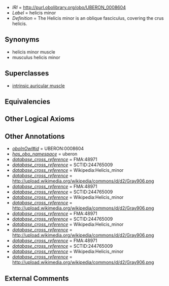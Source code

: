  * *IRI* = http://purl.obolibrary.org/obo/UBERON_0008604
 * *Label* = helicis minor
 * *Definition* = The Helicis minor is an oblique fasciculus, covering the crus helicis.

## Synonyms

 * helicis minor muscle
 * musculus helicis minor

## Superclasses

 * [intrinsic auricular muscle](../../UBERON/96/UBERON_0001596.md)

## Equivalencies


## Other Logical Axioms


## Other Annotations

 * *[oboInOwl#id](../../id/oboInOwl#id.md)* = UBERON:0008604
 * *[has_obo_namespace](../../ce/oboInOwl#hasOBONamespace.md)* = uberon
 * *[database_cross_reference](../../ef/oboInOwl#hasDbXref.md)* = FMA:48971
 * *[database_cross_reference](../../ef/oboInOwl#hasDbXref.md)* = SCTID:244765009
 * *[database_cross_reference](../../ef/oboInOwl#hasDbXref.md)* = Wikipedia:Helicis_minor
 * *[database_cross_reference](../../ef/oboInOwl#hasDbXref.md)* = http://upload.wikimedia.org/wikipedia/commons/d/d2/Gray906.png
 * *[database_cross_reference](../../ef/oboInOwl#hasDbXref.md)* = FMA:48971
 * *[database_cross_reference](../../ef/oboInOwl#hasDbXref.md)* = SCTID:244765009
 * *[database_cross_reference](../../ef/oboInOwl#hasDbXref.md)* = Wikipedia:Helicis_minor
 * *[database_cross_reference](../../ef/oboInOwl#hasDbXref.md)* = http://upload.wikimedia.org/wikipedia/commons/d/d2/Gray906.png
 * *[database_cross_reference](../../ef/oboInOwl#hasDbXref.md)* = FMA:48971
 * *[database_cross_reference](../../ef/oboInOwl#hasDbXref.md)* = SCTID:244765009
 * *[database_cross_reference](../../ef/oboInOwl#hasDbXref.md)* = Wikipedia:Helicis_minor
 * *[database_cross_reference](../../ef/oboInOwl#hasDbXref.md)* = http://upload.wikimedia.org/wikipedia/commons/d/d2/Gray906.png
 * *[database_cross_reference](../../ef/oboInOwl#hasDbXref.md)* = FMA:48971
 * *[database_cross_reference](../../ef/oboInOwl#hasDbXref.md)* = SCTID:244765009
 * *[database_cross_reference](../../ef/oboInOwl#hasDbXref.md)* = Wikipedia:Helicis_minor
 * *[database_cross_reference](../../ef/oboInOwl#hasDbXref.md)* = http://upload.wikimedia.org/wikipedia/commons/d/d2/Gray906.png

## External Comments

